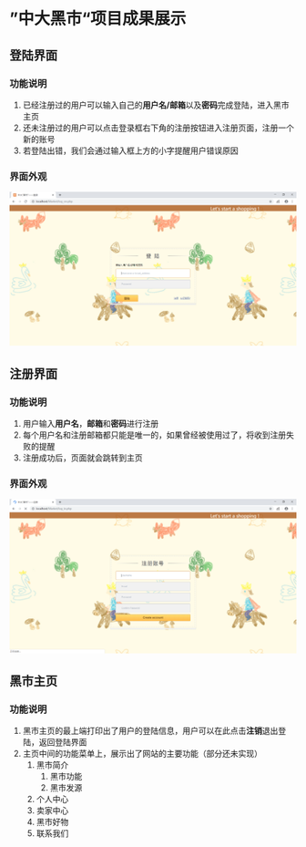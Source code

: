 # ”中大黑市“项目成果展示

## 登陆界面

### 功能说明

1. 已经注册过的用户可以输入自己的**用户名/邮箱**以及**密码**完成登陆，进入黑市主页
2. 还未注册过的用户可以点击登录框右下角的注册按钮进入注册页面，注册一个新的账号
3. 若登陆出错，我们会通过输入框上方的小字提醒用户错误原因

### 界面外观

![登陆界面](images/log_on.png)

## 注册界面

### 功能说明

1. 用户输入**用户名**，**邮箱**和**密码**进行注册
2. 每个用户名和注册邮箱都只能是唯一的，如果曾经被使用过了，将收到注册失败的提醒
3. 注册成功后，页面就会跳转到主页

### 界面外观

![注册页面](images/log_in.png)

## 黑市主页

### 功能说明

1. 黑市主页的最上端打印出了用户的登陆信息，用户可以在此点击**注销**退出登陆，返回登陆界面
2. 主页中间的功能菜单上，展示出了网站的主要功能（部分还未实现）
   1. 黑市简介
      1. 黑市功能
      2. 黑市发源
   2. 个人中心
   3. 卖家中心
   4. 黑市好物
   5. 联系我们